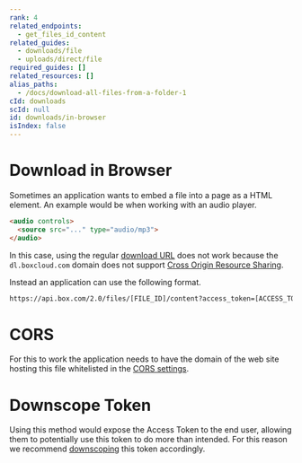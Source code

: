 ```yaml
---
rank: 4
related_endpoints:
  - get_files_id_content
related_guides:
  - downloads/file
  - uploads/direct/file
required_guides: []
related_resources: []
alias_paths:
  - /docs/download-all-files-from-a-folder-1
cId: downloads
scId: null
id: downloads/in-browser
isIndex: false
---
```

# Download in Browser

Sometimes an application wants to embed a file into a page as a HTML element. An example would be when working with an audio player.

```html
<audio controls>
  <source src="..." type="audio/mp3">
</audio>
```

In this case, using the regular [download URL][durl] does not work because the `dl.boxcloud.com` domain does not support [Cross Origin Resource Sharing][cors].

Instead an application can use the following format.

```sh
https://api.box.com/2.0/files/[FILE_ID]/content?access_token=[ACCESS_TOKEN]
```

<Message warning>

# CORS

For this to work the application needs to have the domain of the web site hosting this file whitelisted in the [CORS settings][cors].

</Message>

<Message warning>

# Downscope Token

Using this method would expose the Access Token to the end user, allowing them to potentially use this token to do more than intended. For this reason we recommend [downscoping][downscoping] this token accordingly.

</Message>

[durl]: g://downloads/get-url

[cors]: g://best-practices/cors

[downscoping]: g://authentication/access-tokens/downscope
